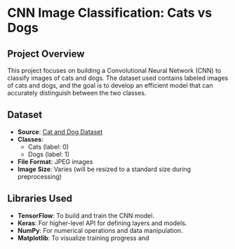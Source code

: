 # CNN Image Classification: Cats vs Dogs

## Project Overview
This project focuses on building a Convolutional Neural Network (CNN) to classify images of cats and dogs. The dataset used contains labeled images of cats and dogs, and the goal is to develop an efficient model that can accurately distinguish between the two classes.

## Dataset
- **Source**: [Cat and Dog Dataset](https://drive.google.com/drive/folders/1dZvL1gi5QLwOGrfdn9XEsi4EnXx535bD?usp=drive_link)
- **Classes**: 
  - Cats (label: 0)
  - Dogs (label: 1)
- **File Format**: JPEG images
- **Image Size**: Varies (will be resized to a standard size during preprocessing)

## Libraries Used
- **TensorFlow**: To build and train the CNN model.
- **Keras**: For higher-level API for defining layers and models.
- **NumPy**: For numerical operations and data manipulation.
- **Matplotlib**: To visualize training progress and
